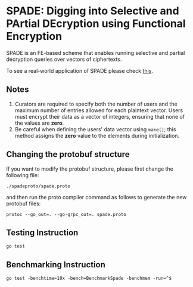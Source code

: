 # SPADE: Digging into **S**elective and **PA**rtial **DE**cryption using Functional Encryption

SPADE is an FE-based scheme that enables running selective and partial decryption queries over
vectors of ciphertexts.

To see a real-world application of SPADE please check [this](URL).

## Notes

1. Curators are required to specify both the number of users and the maximum number of entries
   allowed for each plaintext vector. Users must encrypt their data as a vector of integers,
   ensuring that none of the values are **zero**.
2. Be careful when defining the users' data vector using `make()`;
   this method assigns the **zero** value to the elements during initialization.

## Changing the protobuf structure

If you want to modify the protobuf structure, please first change the following file:

    ./spadeproto/spade.proto

and then run the proto compiler command as follows to generate the new protobuf files:

    protoc --go_out=. --go-grpc_out=. spade.proto 

## Testing Instruction

    go test     

## Benchmarking Instruction

    go test -benchtime=10x -bench=BenchmarkSpade -benchmem -run=^$

